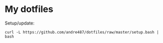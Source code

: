 # My dotfiles

Setup/update:
```
curl -L https://github.com/andre487/dotfiles/raw/master/setup.bash | bash
```
